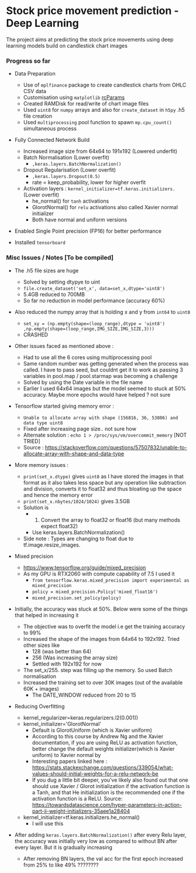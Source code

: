 # Stock price movement prediction - Deep Learning

The project aims at predicting the stock price movements using deep learning models build on candlestick chart images

### Progress so far
* Data Preparation
    + Use of `mplfinance` package to create candlestick charts from OHLC CSV data 
    + Customisation using `matplotlib` [rcParams](https://matplotlib.org/3.2.1/tutorials/introductory/customizing.html#customizing-with-matplotlibrc-files)
    + Created RAMDisk for read/write of chart image files
    + Used `uint8` for `numpy` arrays and also for `create_dataset` in `h5py` .h5 file creation
    + Used `multiprocessing` pool function to spawn `mp.cpu_count()` simultaneous process

* Fully Connected Network Build
    + Increased image size from 64x64 to 191x192 (Lowered underfit)
    + Batch Normalisation (Lower overfit)
        + `,keras.layers.BatchNormalization()`
    + Dropout Regularisation (Lower overfit)
        + `,keras.layers.Dropout(0.5)`
        + rate = keep_probability, lower for higher overfit
    + Activation layers : `kernel_initializer=tf.keras.initializers.` (Lower overfit)
        + he_normal() for `tanh` activations
        + GlorotNormal() for `relu` activations also called Xavier normal initializer
        + Both have normal and uniform versions

* Enabled Single Point precision (FP16) for better performance
* Installed `tensorboard`


### Misc Issues / Notes [To be compiled]
* The .h5 file sizes are huge 
    + Solved by setting dtypye to uint
    + `file.create_dataset('set_x', data=set_x,dtype='uint8')`
    + 5.4GB reduced to 700MB
    + So far no reduction in model performance (accuracy 60%)

* Also reduced the numpy array that is holding x and y from `int64` to `uint8`
    + `set_xy = (np.empty(shape=(loop_range),dtype = 'uint8')
            ,np.empty(shape=(loop_range,IMG_SIZE,IMG_SIZE,3)))`
    + CRASHED


* Other issues faced as mentioned above :
    + Had to use all the 6 cores using multiprocessing pool
    + Same random number was getting generated when the process was called. I have to pass seed, but couldnt get it to work as passing 3 variables in pool.map / pool.starmap was becoming a challenge
    + Solved by using the Date variable in the file name    
    + Earlier I used 64x64 images but the model seemed to stuck at 50% accuracy. Maybe more epochs would have helped ? not sure


* Tensorflow started giving memory error :
    + `Unable to allocate array with shape (156816, 36, 53806) and data type uint8`
    + Fixed after increasing page size.. not sure how
    + Alternate solution : `echo 1 > /proc/sys/vm/overcommit_memory` [NOT TRIED]
    + Source : https://stackoverflow.com/questions/57507832/unable-to-allocate-array-with-shape-and-data-type


* More memory issues :
    + `print(set_x.dtype)`  gives `uint8` as I have stored the images in that format as it also takes less space but any operation like subtraction and division, converts it to float32 and thus bloating up the space and hence the memory error
    + `print(set_x.nbytes/1024/1024)` gives  3.5GB
    + Solution is 
        + 1. Convert the array to float32 or float16 (but many methods expect float32)
        + Use keras.layers.BatchNormalization()
    + Side note : Types are changing to float due to tf.image.resize_images.


* Mixed precision
    + https://www.tensorflow.org/guide/mixed_precision
    + As my GPU is RTX2060 with compute capability of 7.5 I used it
        + `from tensorflow.keras.mixed_precision import experimental as mixed_precision`
        + `policy = mixed_precision.Policy('mixed_float16')`
        + `mixed_precision.set_policy(policy)`

* Initially, the accuracy was stuck at 50%. Below were some of the things that helped in increasing it
    + The objective was to overfit the model i.e get the training accuracy to 99% 
    + Increased the shape of the images from 64x64 to 192x192. Tried other sizes like 
        + 128 (was better than 64)
        + 256 (Was increasing the array size)
        + Settled with 192x192 for now
    + The set_x/255. step was filling up the memory. So used Batch normalisation
    + Increased the training set to over 30K images (out of the available 60K + images)
        + The DATE_WINDOW reduced from 20 to 15

* Reducing Overfitting
    + kernel_regularizer=keras.regularizers.l2(0.001))
    + kernel_initializer='GlorotNormal'
        + Default is GlorotUniform (which is Xavier uniform)
        + According to this course by Andrew Ng and the Xavier documentation, if you are using ReLU as activation function, better change the default weights initializer(which is Xavier uniform) to Xavier normal by
        + Interesting papers linked here : https://stats.stackexchange.com/questions/339054/what-values-should-initial-weights-for-a-relu-network-be
        + If you dug a little bit deeper, you’ve likely also found out that one should use Xavier / Glorot initialization if the activation function is a Tanh, and that He initialization is the recommended one if the activation function is a ReLU. Source: https://towardsdatascience.com/hyper-parameters-in-action-part-ii-weight-initializers-35aee1a28404
    + kernel_initializer=tf.keras.initializers.he_normal()
        +  I will use this


* After adding `keras.layers.BatchNormalization()` after every Relu layer, the accuracy was initially very low as compared to without BN after every layer. But it is gradually increasing
    + After removing BN layers, the val acc for the first epoch increased from 25% to like 49% ????????


